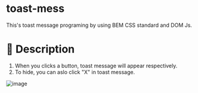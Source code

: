 # toast-mess

This's toast message programing by using BEM CSS standard and DOM Js.

# 🎉️ Description

1. When you clicks a button, toast message will appear respectively.
2. To hide, you can aslo click "X" in toast message.

![image](https://user-images.githubusercontent.com/60130108/127757242-4c12e0fa-ba67-4cdd-8fdb-55a06f64cc19.png)





